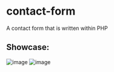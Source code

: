 # contact-form
A contact form that is written within PHP

## Showcase:
![image](https://github.com/DanielBankss/contact-form/assets/53154978/ca7bbeae-edc5-4b81-8a03-d562a539a43a)
![image](https://github.com/DanielBankss/contact-form/assets/53154978/3c679f1f-f279-4a2b-9100-34d43202fd68)

